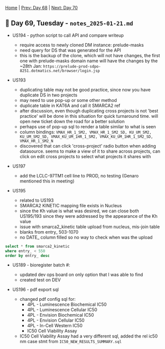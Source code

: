 [Home](../../main.md) | [Prev: Day 68](notes_2025-01-20.md) | [Next: Day 70](./notes_2025-01-22.md)

## 📝 Day 69, Tuesday - `notes_2025-01-21.md`

- US194 - python script to call API and compare writeup
    * require access to newly cloned DM instance: prelude-masks
    * need query for DS that was generated for the API
    * this is the backup of the clone, which will not have changes, the first one with prelude-masks domain name will have the changes by the ~28th Jan: `https://prelude-prod-sdpo-8251.dotmatics.net/browser/login.jsp`

- US193 
    * duplicating table may not be good practice, since now you have duplicate DS in two projects
    * may need to use pop-up or some other method
    * duplicate table in KAT6A and call it SMARCA2 ref
    * after discussion, even though duplicating cross projects is not 'best practice' will be done in this situation for quick turnaround time. will open new ticket down the road for a better solution
    * perhaps use of pop-up sql to render a table similar to what is seen
    * column bindings: `VMAX_HR_1_SM2, VMAX_HR_1_SM2_SD, KU_UM_SM2, KU_UM_SM2_SD, VMAX_KU_UM_1HR_1_SM2, VMAX_KU_UM_1HR_1_SM2_SD, VMAX_HR_1_SM2_N`
    * discovered that can click 'cross-project' radio button when adding datasource. seems to make a view of it to share across projects, can click on edit cross projects to select what projects it shares with

- US197
    * add the LCLC-97TM1 cell line to PROD, no testing (Genaro mentioned this in meeting)

- US195
    * related to US193
    * SMARCA2 KINETIC mapping file exists in Nucleus
    * since the Kh value is what was desired, we can close both US195/193 since they were addressed by the appearance of the Kh value
    * issue with smarca2_kinetic table upload from nucleus, mis-join table
    * blanks from entry_ 503-1070
    * no DATE_ column filled so no way to check when was the upload

```sql 
select * from smarca2_kinetic
where entry_ < 550
order by entry_ desc
```

- US189 - bioregister batch #:
    * updated dev ops board on only option that I was able to find
    * created test on DEV

- US196 - pdf export sql
    * changed pdf config sql for:
        * 4PL - Luminescence Biochemical IC50 
        * 4PL - Luminescence Cellular IC50 
        * 4PL - Envision Biochemical IC50 
        * 4PL - Envision Cellular IC50 
        * 4PL - In-Cell Western IC50 
        * IC50 Cell Viability Assay 
    * IC50 Cell Viability Assay had a very different sql, added the rel ic50 nm case stmt from `IC50_NEW_RESULTS_SUMMARY.sql`
